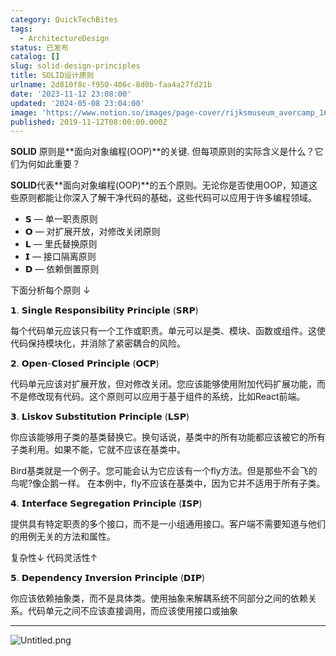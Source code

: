 ```yaml
---
category: QuickTechBites
tags:
  - ArchitectureDesign
status: 已发布
catalog: []
slug: solid-design-principles
title: SOLID设计原则
urlname: 2d810f8c-f950-406c-8d0b-faa4a27fd21b
date: '2023-11-12 23:08:00'
updated: '2024-05-08 23:04:00'
image: 'https://www.notion.so/images/page-cover/rijksmuseum_avercamp_1620.jpg'
published: 2019-11-12T08:00:00.000Z
---
```


**SOLID** 原则是**面向对象编程(OOP)**的关键. 但每项原则的实际含义是什么？它们为何如此重要？


**SOLID**代表**面向对象编程(OOP)**的五个原则。无论你是否使用OOP，知道这些原则都能让你深入了解干净代码的基础，这些代码可以应用于许多编程领域。

- 𝗦 — 单一职责原则
- 𝗢 — 对扩展开放，对修改关闭原则
- 𝗟 — 里氏替换原则
- 𝗜 — 接口隔离原则
- 𝗗 — 依赖倒置原则

下面分析每个原则 ↓


𝟭. 𝗦𝗶𝗻𝗴𝗹𝗲 𝗥𝗲𝘀𝗽𝗼𝗻𝘀𝗶𝗯𝗶𝗹𝗶𝘁𝘆 𝗣𝗿𝗶𝗻𝗰𝗶𝗽𝗹𝗲 (𝗦𝗥𝗣)


每个代码单元应该只有一个工作或职责。单元可以是类、模块、函数或组件。这使代码保持模块化，并消除了紧密耦合的风险。


𝟮. 𝗢𝗽𝗲𝗻-𝗖𝗹𝗼𝘀𝗲𝗱 𝗣𝗿𝗶𝗻𝗰𝗶𝗽𝗹𝗲 (𝗢𝗖𝗣)


代码单元应该对扩展开放，但对修改关闭。您应该能够使用附加代码扩展功能，而不是修改现有代码。这个原则可以应用于基于组件的系统，比如React前端。


𝟯. 𝗟𝗶𝘀𝗸𝗼𝘃 𝗦𝘂𝗯𝘀𝘁𝗶𝘁𝘂𝘁𝗶𝗼𝗻 𝗣𝗿𝗶𝗻𝗰𝗶𝗽𝗹𝗲 (𝗟𝗦𝗣)


你应该能够用子类的基类替换它。换句话说，基类中的所有功能都应该被它的所有子类利用。如果不能，它就不应该在基类中。


Bird基类就是一个例子。您可能会认为它应该有一个fly方法。但是那些不会飞的鸟呢?像企鹅一样。
在本例中，fly不应该在基类中，因为它并不适用于所有子类。


𝟰. 𝗜𝗻𝘁𝗲𝗿𝗳𝗮𝗰𝗲 𝗦𝗲𝗴𝗿𝗲𝗴𝗮𝘁𝗶𝗼𝗻 𝗣𝗿𝗶𝗻𝗰𝗶𝗽𝗹𝗲 (𝗜𝗦𝗣)


提供具有特定职责的多个接口，而不是一小组通用接口。客户端不需要知道与他们的用例无关的方法和属性。


复杂性↓
代码灵活性↑


𝟱. 𝗗𝗲𝗽𝗲𝗻𝗱𝗲𝗻𝗰𝘆 𝗜𝗻𝘃𝗲𝗿𝘀𝗶𝗼𝗻 𝗣𝗿𝗶𝗻𝗰𝗶𝗽𝗹𝗲 (𝗗𝗜𝗣)


你应该依赖抽象类，而不是具体类。使用抽象来解耦系统不同部分之间的依赖关系。代码单元之间不应该直接调用，而应该使用接口或抽象


---


![Untitled.png](https://prod-files-secure.s3.us-west-2.amazonaws.com/5d24fe63-e567-4804-86f9-9fdc62e13082/6fc4afd3-478b-4aaf-9884-0a3f8e406a71/Untitled.png?X-Amz-Algorithm=AWS4-HMAC-SHA256&X-Amz-Content-Sha256=UNSIGNED-PAYLOAD&X-Amz-Credential=ASIAZI2LB4666RBFM7HA%2F20250214%2Fus-west-2%2Fs3%2Faws4_request&X-Amz-Date=20250214T053711Z&X-Amz-Expires=3600&X-Amz-Security-Token=IQoJb3JpZ2luX2VjEP7%2F%2F%2F%2F%2F%2F%2F%2F%2F%2FwEaCXVzLXdlc3QtMiJIMEYCIQDUcZQNafs9Qfr8Huxb4z5a6eU4YFokNbhZ%2FXqaw%2BdgCQIhALZT6nWMpr4XcLfSu3QpW2%2FnuYi13LJjhoLJxO7Xqe4VKv8DCCcQABoMNjM3NDIzMTgzODA1IgzMA6%2BIdi%2BTXdw4Ht8q3ANnbA8sNuR9wcOsQpK3Kz5es%2FFhu0hk0QyIUntxpTQbZuHm%2BxFK1KVtcPNr6exsLA9gnErSifZ9Cj2PbiKPYMIt8eCbMMaV6wbRnuS6MLRR2ASGGdiBCCno6Fn0JARmp7qROqdym14lUw2ke5teHuLS1AZpmSZZ4bwS%2FgrFX%2FDAlRZZjCSy6UELtdwQJ7hgDgz79HZnuCIyiF6koRi9EiBaXbm6pamL1hgRUrdOHwIewonI%2FgXIedfetEzc2xLDF%2Bc5un48q%2F7PtOXUDSGZSzHXS7C5Do3x38tGC3wQ4d1ICM23zF75HkE7tHuSWvATVjvHbsN0McapkPXiVlP5JcId5bQxWEHHuDiGNr17FBd%2FxKRkB6L78iGEnMrs%2BnjyGwfCrDkMB7TwZ%2FmiPk8wEx9wG8WgDa3dRdHcxp%2BUP3K%2FPHQ6DH3UeAnDnc7%2FFpdCJcwlYZ0I%2BWImdbnN7r%2B%2BQjG8kmdm8eP61MWEnOpllIPtzogqpO%2Fo5xB923zN0CvkD6xOvk2qCfzlZtCnrH5yv5eSbvLu9fZWCPu3AIlRvpYUDY70M%2ByRyPEs6zIeecumcTvZTe4ClRp%2FiRyzK8B%2FgvXeHfMf6DZuXUu3JBZe0DqqZLpkSqLKw%2BeHtcbqpjCjqru9BjqkASSPiHx%2BYHRZDFfAIes3IjAZ3lYie1tEeb3idu0mczshWmIKPolmTTFwZh1spl%2FL4TETnI0Bl49A%2FUA7ZhzeKor8nT63HvOvTsOw9h37af6Ws0TgXUE%2FCDxpJJXvK82lXVC%2Fnd6nOuTHI%2FihqM3ZMt7K1zoBhK5WKIDauxmCeOrdlTR6XIET519XRAf2UQQIBgSxlhmzFzfZygdasM3nVsVzE6wj&X-Amz-Signature=fef203f95a69d051b392c0665452d110c9d563c4e078b6a79ea4749c2cb25df9&X-Amz-SignedHeaders=host&x-id=GetObject)

